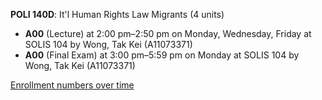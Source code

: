 **POLI 140D**: It'l Human Rights Law Migrants (4 units)

- **A00** (Lecture) at 2:00 pm–2:50 pm on Monday, Wednesday, Friday at SOLIS 104 by Wong, Tak Kei (A11073371)
- **A00** (Final Exam) at 3:00 pm–5:59 pm on Monday at SOLIS 104 by Wong, Tak Kei (A11073371)

[Enrollment numbers over time](./POLI140D.tsv)
